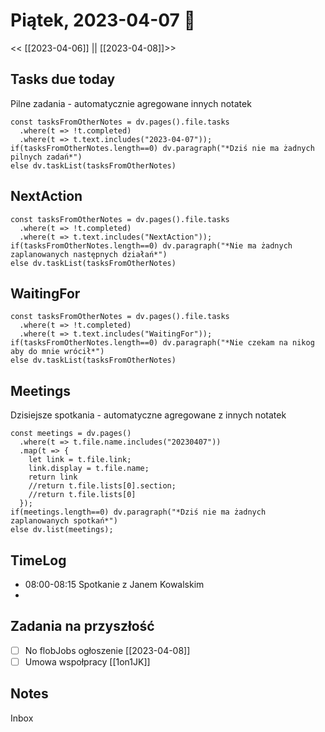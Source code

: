 # Piątek, 2023-04-07 🔧
<< [[2023-04-06]] || [[2023-04-08]]>>

## Tasks due today
Pilne zadania - automatycznie agregowane innych notatek
```dataviewjs
const tasksFromOtherNotes = dv.pages().file.tasks
  .where(t => !t.completed)
  .where(t => t.text.includes("2023-04-07"));
if(tasksFromOtherNotes.length==0) dv.paragraph("*Dziś nie ma żadnych pilnych zadań*")
else dv.taskList(tasksFromOtherNotes)
```

## NextAction
```dataviewjs
const tasksFromOtherNotes = dv.pages().file.tasks
  .where(t => !t.completed)
  .where(t => t.text.includes("NextAction"));
if(tasksFromOtherNotes.length==0) dv.paragraph("*Nie ma żadnych zaplanowanych następnych działań*")
else dv.taskList(tasksFromOtherNotes)
```

## WaitingFor
```dataviewjs
const tasksFromOtherNotes = dv.pages().file.tasks
  .where(t => !t.completed)
  .where(t => t.text.includes("WaitingFor"));
if(tasksFromOtherNotes.length==0) dv.paragraph("*Nie czekam na nikog aby do mnie wrócił*")
else dv.taskList(tasksFromOtherNotes)
```

## Meetings
Dzisiejsze spotkania - automatyczne agregowane z innych notatek
```dataviewjs
const meetings = dv.pages()
  .where(t => t.file.name.includes("20230407"))
  .map(t => {
    let link = t.file.link;
    link.display = t.file.name;
    return link
    //return t.file.lists[0].section;
    //return t.file.lists[0]
  });
if(meetings.length==0) dv.paragraph("*Dziś nie ma żadnych zaplanowanych spotkań*")
else dv.list(meetings);
```


## TimeLog
- 08:00-08:15 Spotkanie z Janem Kowalskim
- 

## Zadania na przyszłość

- [ ] No flobJobs ogłoszenie [[2023-04-08]]
- [ ] Umowa wspołpracy [[1on1JK]]

## Notes
Inbox

